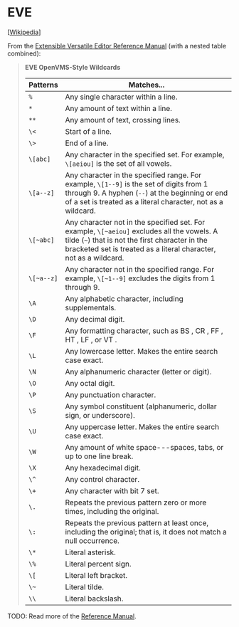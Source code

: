 # EVE

[[Wikipedia](https://en.wikipedia.org/wiki/EVE_(text_editor))]

From the [Extensible Versatile Editor Reference Manual](https://web.archive.org/web/20191110205706/http://h30266.www3.hpe.com/odl/vax/opsys/vmsos73/vmsos73/6021/6021pro_014.html)
(with a nested table combined):

> **EVE OpenVMS-Style Wildcards**
>
> | Patterns | Matches... |
> | -- | -- |
> | `%` | Any single character within a line. |
> | `*` | Any amount of text within a line. |
> | `**` | Any amount of text, crossing lines. |
> | `\<` | Start of a line. |
> | `\>` | End of a line. |
> | `\[abc]` | Any character in the specified set. For example, `\[aeiou]` is the set of all vowels. |
> | `\[a--z]` | Any character in the specified range. For example, `\[1--9]` is the set of digits from 1 through 9. A hyphen (`--`) at the beginning or end of a set is treated as a literal character, not as a wildcard. |
> | `\[~abc]` | Any character not in the specified set. For example, `\[~aeiou]` excludes all the vowels. A tilde (`~`) that is not the first character in the bracketed set is treated as a literal character, not as a wildcard. |
> | `\[~a--z]` | Any character not in the specified range. For example, `\[~1--9]` excludes the digits from 1 through 9. |
> | `\A` | Any alphabetic character, including supplementals. |
> | `\D` | Any decimal digit. |
> | `\F` | Any formatting character, such as BS , CR , FF , HT , LF , or VT . |
> | `\L` | Any lowercase letter. Makes the entire search case exact. |
> | `\N` | Any alphanumeric character (letter or digit). |
> | `\O` | Any octal digit. |
> | `\P` | Any punctuation character. |
> | `\S` | Any symbol constituent (alphanumeric, dollar sign, or underscore). |
> | `\U` | Any uppercase letter. Makes the entire search case exact. |
> | `\W` | Any amount of white space---spaces, tabs, or up to one line break. |
> | `\X` | Any hexadecimal digit. |
> | `\^` | Any control character. |
> | `\+` | Any character with bit 7 set. |
> | `\.` | Repeats the previous pattern zero or more times, including the original. |
> | `\:` | Repeats the previous pattern at least once, including the original; that is, it does not match a null occurrence. |
> | `\*` | Literal asterisk. |
> | `\%` | Literal percent sign. |
> | `\[` | Literal left bracket. |
> | `\~` | Literal tilde. |
> | `\\` | Literal backslash. |

TODO: Read more of the [Reference Manual](https://web.archive.org/web/20191110205742/http://h30266.www3.hpe.com/odl/vax/opsys/vmsos73/vmsos73/6021/6021pro_index.html).
